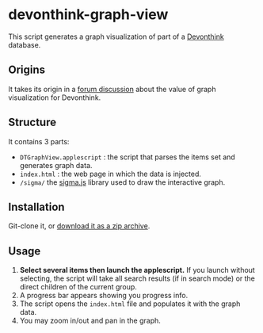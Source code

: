# devonthink-graph-view

This script generates a graph visualization of part of a [Devonthink](https://www.devontechnologies.com/apps/devonthink) database.

## Origins

It takes its origin in a [forum discussion](https://discourse.devontechnologies.com/t/node-graph-for-document-links/) about the value of graph visualization for Devonthink.

## Structure

It contains 3 parts:
* `DTGraphView.applescript` : the script that parses the items set and generates graph data.
* `index.html` : the web page in which the data is injected.
* `/sigma/` the [sigma.js](https://github.com/jacomyal/sigma.js) library used to draw the interactive graph.

## Installation

Git-clone it, or [download it as a zip archive](https://github.com/benoitpointet/devonthink-graph-view/archive/main.zip).

## Usage
1. **Select several items then launch the applescript.** If you launch without selecting, the script will take all search results (if in search mode) or the direct children of the current group.
2. A progress bar appears showing you progress info.
3. The script opens the `index.html` file and populates it with the graph data.
4. You may zoom in/out and pan in the graph.